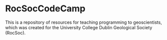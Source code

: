 # RocSocCodeCamp
This is a repository of resources for teaching programming to geoscientists, which was created for the University College Dublin Geological Society (RocSoc).
